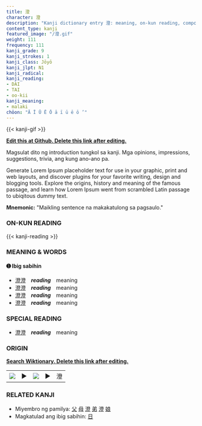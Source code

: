 ```yaml
---
title: 澄
character: 澄
description: "Kanji dictionary entry 澄: meaning, on-kun reading, compounds, origin, related kanji"
content_type: kanji
featured_image: "/澄.gif"
weight: 111
frequency: 111
kanji_grade: 9
kanji_strokes: 1
kanji_class: Jōyō
kanji_jlpt: N1
kanji_radical: 
kanji_reading: 
- DAI
- TAI
- oo-kii
kanji_meaning:
- malaki
chōon: "Ā Ī Ū Ē Ō ā ī ū ē ō ’"
---
```

[//]: # (Don't edit the line below. Kanji animated GIF code is automatically generated.)
{{< kanji-gif >}}

[//]: # (Edit below this line.)

**[Edit this at Github. Delete this link after editing.](https://github.com/tim0g/tim/tree/main/content/kanji/澄/index.md)**

Magsulat dito ng introduction tungkol sa kanji. Mga opinions, impressions, suggestions, trivia, ang kung ano-ano pa.

Generate Lorem Ipsum placeholder text for use in your graphic, print and web layouts, and discover plugins for your favorite writing, design and blogging tools. Explore the origins, history and meaning of the famous passage, and learn how Lorem Ipsum went from scrambled Latin passage to ubiqitous dummy text.
 
**Mnemonic:** "Maikling sentence na makakatulong sa pagsaulo."

### ON-KUN READING

[//]: # (Don't edit the line below. ON-KUN READING code is automatically generated.)
{{< kanji-reading >}}

### MEANING & WORDS

#### ➊ **Ibig sabihin**
  - [澄](../澄)[澄](../澄)　***reading***　meaning
  - [澄](../澄)[澄](../澄)　***reading***　meaning
  - [澄](../澄)[澄](../澄)　***reading***　meaning
  - [澄](../澄)[澄](../澄)　***reading***　meaning

### SPECIAL READING
  - [澄](../澄)[澄](../澄)　***reading***　meaning

### ORIGIN

**[Search Wiktionary. Delete this link after editing.](https://wiktionary.org/wiki/澄)**
<table class="kanji-table"><tr><td>
<img src="60px-澄-bronze.svg.png">
</td><td>▶</td><td>
<img src="60px-澄-oracle.svg.png">
</td><td>▶</td>
<td class="kanji-origin">澄</td>
</tr></table>

### RELATED KANJI
- Miyembro ng pamilya: [父](../父) [母](../母) [澄](../澄) [弟](../弟) [澄](../澄) [娘](../娘)
- Magkatulad ang ibig sabihin: [日](../日)
